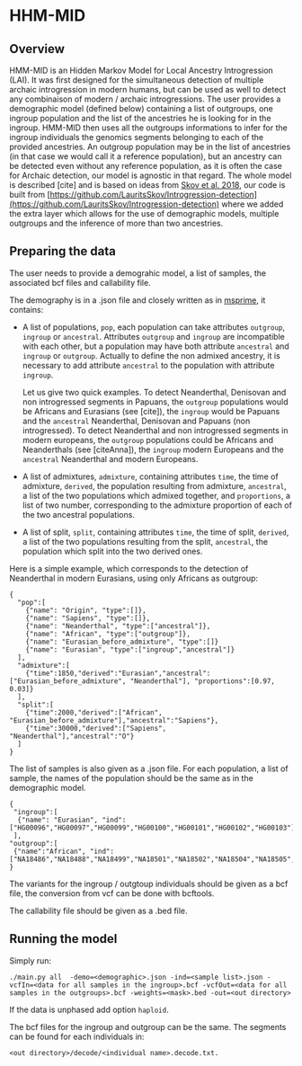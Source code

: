 # HHM-MID
## Overview

HMM-MID is an Hidden Markov Model for Local Ancestry Introgression (LAI). It was first designed for the simultaneous detection of multiple archaic introgression in modern humans, but can be used as well to detect any combinaison of modern / archaic introgressions. The user provides a demographic model (defined below) containing a list of outgroups, one ingroup population and the list of the ancestries he is looking for in the ingroup. HMM-MID then uses all the outgroups informations to infer for the ingroup individuals the genomics segments belonging to each of the provided ancestries. An outgroup population may be in the list of ancestries (in that case we would call it a reference population), but an ancestry can be detected even without any reference population, as it is often the case for Archaic detection, our model is agnostic in that regard. The whole model is described [cite] and is based on ideas from [Skov et al. 2018](https://journals.plos.org/plosgenetics/article?id=10.1371/journal.pgen.1007641), our code is built from [https://github.com/LauritsSkov/Introgression-detection](https://github.com/LauritsSkov/Introgression-detection) where we added the extra layer which allows for the use of demographic models, multiple outgroups and the inference of more than two ancestries.

## Preparing the data

The user needs to provide a demograhic model, a list of samples, the associated bcf files and callability file.

The demography is in a .json file and closely written as in [msprime](https://tskit.dev/msprime/docs/stable/demography.html), it contains:
 - A list of populations, `pop`, each population can take attributes `outgroup`, `ingroup` or `ancestral`. Attributes `outgroup` and `ingroup` are incompatible with each other, but a population may have both attribute `ancestral` and `ingroup` or `outgroup`. Actually to define the non admixed ancestry, it is necessary to add attribute `ancestral` to the population with attribute `ingroup`.
   
   Let us give two quick examples.
   To detect Neanderthal, Denisovan and non introgressed segments in Papuans, the `outgroup` populations would be Africans and Eurasians (see [cite]), the `ingroup` would be Papuans and the `ancestral` Neanderthal, Denisovan and Papuans (non introgressed). To detect Neanderthal and non introgressed segments in modern europeans, the `outgroup` populations could be Africans and Neanderthals (see [citeAnna]), the `ingroup` modern Europeans and the `ancestral` Neanderthal and modern Europeans.
 - A list of admixtures, `admixture`, containing attributes `time`, the time of admixture, `derived`, the population resulting from admixture, `ancestral`, a list of the two populations which admixed together, and `proportions`, a list of two number, corresponding to the admixture proportion of each of the two ancestral populations.
 - A list of split, `split`, containing attributes `time`, the time of split, `derived`, a list of the two populations resulting from the split, `ancestral`, the population which split into the two derived ones.

Here is a simple example, which corresponds to the detection of Neanderthal in modern Eurasians, using only Africans as outgroup:

```
{
  "pop":[ 
    {"name": "Origin", "type":[]}, 
    {"name": "Sapiens", "type":[]},
    {"name": "Neanderthal", "type":["ancestral"]},
    {"name": "African", "type":["outgroup"]},
    {"name": "Eurasian_before_admixture", "type":[]}
    {"name": "Eurasian", "type":["ingroup","ancestral"]}
  ],
  "admixture":[
    {"time":1850,"derived":"Eurasian","ancestral":["Eurasian_before_admixture", "Neanderthal"], "proportions":[0.97, 0.03]}
  ], 
  "split":[
    {"time":2000,"derived":["African", "Eurasian_before_admixture"],"ancestral":"Sapiens"},
    {"time":30000,"derived":["Sapiens", "Neanderthal"],"ancestral":"O"}
  ]
}
```

The list of samples is also given as a .json file. For each population, a list of sample, the names of the population should be the same as in the demographic model.

```
{
 "ingroup":[
  {"name": "Eurasian", "ind": ["HG00096","HG00097","HG00099","HG00100","HG00101","HG00102","HG00103"]}
 ],
"outgroup":[
 {"name":"African", "ind": ["NA18486","NA18488","NA18499","NA18501","NA18502","NA18504","NA18505","NA18507","NA18508"]}
}
```

The variants for the ingroup / outgtoup individuals should be given as a bcf file, the conversion from vcf can be done with bcftools.

The callability file should be given as a .bed file.

## Running the model

Simply run:

```
./main.py all  -demo=<demographic>.json -ind=<sample list>.json -vcfIn=<data for all samples in the ingroup>.bcf -vcfOut=<data for all samples in the outgroups>.bcf -weights=<mask>.bed -out=<out directory>
```
If the data is unphased add option `haploid`.

The bcf files for the ingroup and outgroup can be the same.
The segments can be found for each individuals in:
```
<out directory>/decode/<individual name>.decode.txt.
```

